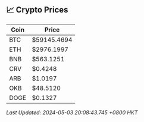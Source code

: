 ## 📈 Crypto Prices

| Coin | Price |
| ---- | ----- |
| BTC | $59145.4694 |
| ETH | $2976.1997 |
| BNB | $563.1251 |
| CRV | $0.4248 |
| ARB | $1.0197 |
| OKB | $48.5120 |
| DOGE | $0.1327 |

_Last Updated: 2024-05-03 20:08:43.745 +0800 HKT_